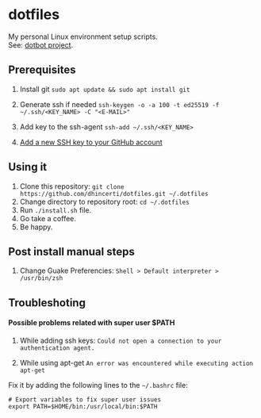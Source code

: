# dotfiles
My personal Linux environment setup scripts. <br>
See: [dotbot project](https://github.com/anishathalye/dotbot).

## Prerequisites

1. Install git
`sudo apt update && sudo apt install git`

2. Generate ssh if needed
`ssh-keygen -o -a 100 -t ed25519 -f ~/.ssh/<KEY_NAME> -C "<E-MAIL>"`

3. Add key to the ssh-agent
`ssh-add ~/.ssh/<KEY_NAME>`

4. [Add a new SSH key to your GitHub account](https://help.github.com/en/github/authenticating-to-github/adding-a-new-ssh-key-to-your-github-account)


## Using it
1. Clone this repository: `git clone https://github.com/dhincerti/dotfiles.git ~/.dotfiles`
3. Change directory to repository root: `cd ~/.dotfiles`
2. Run `./install.sh` file.
3. Go take a coffee.
4. Be happy.


## Post install manual steps
1. Change Guake Preferencies: `Shell > Default interpreter > /usr/bin/zsh`


## Troubleshoting
#### Possible problems related with super user $PATH

1. While adding ssh keys:
`Could not open a connection to your authentication agent.`

2. While using apt-get
`An error was encountered while executing action apt-get`

Fix it by adding the following lines to the `~/.bashrc` file:
```
# Export variables to fix super user issues
export PATH=$HOME/bin:/usr/local/bin:$PATH
```
